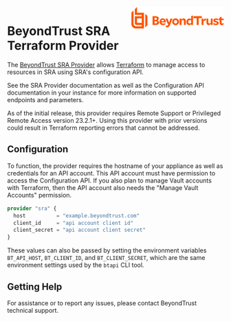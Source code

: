 <a href="https://www.beyondtrust.com">
    <img src=".github/beyondtrust_logo.svg" alt="BeyondTrust" title="BeyondTrust" align="right" height="50">
</a>

# BeyondTrust SRA Terraform Provider

The [BeyondTrust SRA Provider](https://registry.terraform.io/providers/beyondtrust/sra/latest/docs) allows [Terraform](https://terraform.io) to manage access to resources in SRA using SRA's configuration API.

See the SRA Provider documentation as well as the Configuration API documentation in your instance for more information on supported endpoints and parameters.

As of the initial release, this provider requires Remote Support or Privileged Remote Access version 23.2.1+. Using this provider with prior versions could result in Terraform reporting errors that cannot be addressed.

## Configuration

To function, the provider requires the hostname of your appliance as well as credentials for an API account. This API account must have permission to access the Configuration API. If you also plan to manage Vault accounts with Terraform, then the API account also needs the "Manage Vault Accounts" permission.

```terraform
provider "sra" {
  host          = "example.beyondtrust.com"
  client_id     = "api account client id"
  client_secret = "api account client secret"
}
```

These values can also be passed by setting the environment variables `BT_API_HOST`, `BT_CLIENT_ID`, and `BT_CLIENT_SECRET`, which are the same environment settings used by the `btapi` CLI tool.

## Getting Help

For assistance or to report any issues, please contact BeyondTrust technical support.
